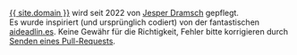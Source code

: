 <a href="{{site.baseurl_root}}">{{ site.domain }}</a> wird seit 2022 von <a href="https://dramsch.net/">Jesper Dramsch</a> gepflegt. <br>Es wurde inspiriert (und ursprünglich codiert) von der fantastischen <a href="https://aideadlin.es">aideadlin.es</a>. Keine Gewähr für die Richtigkeit, Fehler bitte korrigieren durch <a href="https://github.com/JesperDramsch/python-deadlines/pulls/">Senden eines Pull-Requests</a>.
